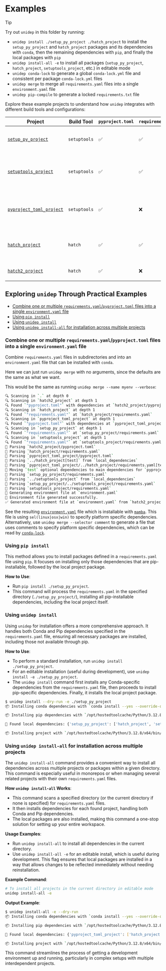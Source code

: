 # Examples

> [!TIP]
> Try out `unidep` in this folder by running:
> - `unidep install ./setup_py_project ./hatch_project` to install the `setup_py_project` and `hatch_project` packages and its dependencies with `conda`, then the remaining dependencies with `pip`, and finally the local packages with `pip`
> - `unidep install-all -e` to install all packages (`setup_py_project`, `hatch_project`, `setuptools_project`, etc.) in editable mode
> - `unidep conda-lock` to generate a global `conda-lock.yml` file and consistent per package `conda-lock.yml` files
> - `unidep merge` to merge all `requirements.yaml` files into a single `environment.yaml` file
> - `unidep pip-compile` to generate a locked `requirements.txt` file

Explore these example projects to understand how `unidep` integrates with different build tools and configurations:

| Project                                            | Build Tool   | `pyproject.toml` | `requirements.yaml` | `setup.py` | Description                                                                        |
| -------------------------------------------------- | ------------ | ---------------- | ------------------- | ---------- | ---------------------------------------------------------------------------------- |
| [`setup_py_project`](setup_py_project)             | `setuptools` | ✅                | ✅                   | ✅          | Traditional `setuptools` project with `requirements.yaml`.                         |
| [`setuptools_project`](setuptools_project)         | `setuptools` | ✅                | ✅                   | ❌          | Modern `setuptools` usage with both `pyproject.toml` and `requirements.yaml`.      |
| [`pyproject_toml_project`](pyproject_toml_project) | `setuptools` | ✅                | ❌                   | ❌          | Pure `pyproject.toml` setup, showcasing comprehensive dependency management.       |
| [`hatch_project`](hatch_project)                   | `hatch`      | ✅                | ✅                   | ❌          | Demonstrates `unidep` integration in a Hatchling project with `requirements.yaml`. |
| [`hatch2_project`](hatch2_project)                 | `hatch`      | ✅                | ❌                   | ❌          | Pure `pyproject.toml` Hatchling project.                                           |


## Exploring `unidep` Through Practical Examples

<!-- START doctoc generated TOC please keep comment here to allow auto update -->
<!-- DON'T EDIT THIS SECTION, INSTEAD RE-RUN doctoc TO UPDATE -->

- [Combine one or multiple `requirements.yaml`/`pyproject.toml` files into a single `environment.yaml` file](#combine-one-or-multiple-requirementsyamlpyprojecttoml-files-into-a-single-environmentyaml-file)
- [Using `pip install`](#using-pip-install)
- [Using `unidep install`](#using-unidep-install)
- [Using `unidep install-all` for installation across multiple projects](#using-unidep-install-all-for-installation-across-multiple-projects)

<!-- END doctoc generated TOC please keep comment here to allow auto update -->

### Combine one or multiple `requirements.yaml`/`pyproject.toml` files into a single `environment.yaml` file

Combine `requirements.yaml` files in subdirectories and into an `environment.yaml` file that can be installed with `conda`.

Here we can just run `unidep merge` with no arguments, since the defaults are the same as what we want.

This would be the same as running `unidep merge --name myenv --verbose`:

<!-- CODE:BASH:START -->
<!-- echo '```bash' -->
<!-- unidep merge --name myenv --verbose -->
<!-- echo '```' -->
<!-- CODE:END -->
<!-- OUTPUT:START -->
<!-- ⚠️ This content is auto-generated by `markdown-code-runner`. -->
```bash
🔍 Scanning in `.` at depth 0
🔍 Scanning in `hatch2_project` at depth 1
🔍 Found `"pyproject.toml"` with dependencies at `hatch2_project/pyproject.toml`
🔍 Scanning in `hatch_project` at depth 1
🔍 Found `"requirements.yaml"` at `hatch_project/requirements.yaml`
🔍 Scanning in `pyproject_toml_project` at depth 1
🔍 Found `"pyproject.toml"` with dependencies at `pyproject_toml_project/pyproject.toml`
🔍 Scanning in `setup_py_project` at depth 1
🔍 Found `"requirements.yaml"` at `setup_py_project/requirements.yaml`
🔍 Scanning in `setuptools_project` at depth 1
🔍 Found `"requirements.yaml"` at `setuptools_project/requirements.yaml`
📄 Parsing `hatch2_project/pyproject.toml`
📄 Parsing `hatch_project/requirements.yaml`
📄 Parsing `pyproject_toml_project/pyproject.toml`
📄 Parsing `../hatch_project[test]` from `local_dependencies`
📄 Parsing `pyproject_toml_project/../hatch_project/requirements.yaml[test]`
📄 Moving `test` optional dependencies to main dependencies for `pyproject_toml_project/../hatch_project/requirements.yaml[test]`
📄 Parsing `setup_py_project/requirements.yaml`
📄 Parsing `../setuptools_project` from `local_dependencies`
📄 Parsing `setup_py_project/../setuptools_project/requirements.yaml`
📄 Parsing `setuptools_project/requirements.yaml`
📝 Generating environment file at `environment.yaml`
📝 Environment file generated successfully.
✅ Generated environment file at `environment.yaml` from `hatch2_project/pyproject.toml`, `hatch_project/requirements.yaml`, `pyproject_toml_project/pyproject.toml`, `setup_py_project/requirements.yaml`, `setuptools_project/requirements.yaml`
```

<!-- OUTPUT:END -->

See the resulting [`environment.yaml`](environment.yaml) file which is installable with [`mamba`](https://mamba.readthedocs.io/en/latest/).
This file is using `sel(linux|osx|win)` to specify platform specific dependencies.
Alternatively, use `unidep merge --selector comment` to generate a file that uses comments to specify platform specific dependencies, which can be read by [`conda-lock`](https://github.com/conda/conda-lock).

### Using `pip install`

This method allows you to install packages defined in a `requirements.yaml` file using `pip`. It focuses on installing only those dependencies that are pip-installable, followed by the local project package.

**How to Use**:

- Run `pip install ./setup_py_project`.
- This command will process the `requirements.yaml` in the specified directory (`./setup_py_project/`), installing all pip-installable dependencies, including the local project itself.

### Using `unidep install`

Using `unidep` for installation offers a more comprehensive approach. It handles both Conda and Pip dependencies specified in the `requirements.yaml` file, ensuring all necessary packages are installed, including those not available through pip.

**How to Use**:

- To perform a standard installation, run `unidep install ./setup_py_project`.
- For an editable installation (useful during development), use `unidep install -e ./setup_py_project`.
- The `unidep install` command first installs any Conda-specific dependencies from the `requirements.yaml` file, then proceeds to install pip-specific dependencies. Finally, it installs the local project package.

<!-- CODE:BASH:START -->
<!-- echo '```bash' -->
<!-- echo '$ unidep install --dry-run -e ./setup_py_project' -->
<!-- unidep install --dry-run -e ./setup_py_project -->
<!-- echo '```' -->
<!-- CODE:END -->
<!-- OUTPUT:START -->
<!-- ⚠️ This content is auto-generated by `markdown-code-runner`. -->
```bash
$ unidep install --dry-run -e ./setup_py_project
📦 Installing conda dependencies with `conda install --yes --override-channels --channel conda-forge pandas">=1,<3" adaptive">=0.15.0, <2.0.0" pfapack packaging adaptive-scheduler numpy">=1.21" hpc05 pexpect pytest pytest-cov`

📦 Installing pip dependencies with `/opt/hostedtoolcache/Python/3.12.8/x64/bin/python -m pip install yaml2bib rsync-time-machine slurm-usage pyyaml aiokef markdown-code-runner numthreads unidep`

📝 Found local dependencies: {'setup_py_project': ['hatch_project', 'setuptools_project']}

📦 Installing project with `/opt/hostedtoolcache/Python/3.12.8/x64/bin/python -m pip install --no-deps -e /home/runner/work/unidep/unidep/example/hatch_project -e /home/runner/work/unidep/unidep/example/setuptools_project -e ./setup_py_project`

```

<!-- OUTPUT:END -->

### Using `unidep install-all` for installation across multiple projects

The `unidep install-all` command provides a convenient way to install all dependencies across multiple projects or packages within a given directory.
This command is especially useful in monorepos or when managing several related projects with their own `requirements.yaml` files.

**How `unidep install-all` Works**:

- This command scans a specified directory (or the current directory if none is specified) for `requirements.yaml` files.
- It then installs dependencies for each found project, handling both Conda and Pip dependencies.
- The local packages are also installed, making this command a one-stop solution for setting up your entire workspace.

**Usage Examples**:

- Run `unidep install-all` to install all dependencies in the current directory.
- Use `unidep install-all -e` for an editable install, which is useful during development. This flag ensures that local packages are installed in a way that allows changes to be reflected immediately without needing reinstallation.

**Example Command**:

```bash
# To install all projects in the current directory in editable mode
unidep install-all -e
```

**Output Example**:

<!-- CODE:BASH:START -->
<!-- echo '```bash' -->
<!-- echo '$ unidep install-all -e --dry-run' -->
<!-- unidep install-all -e --dry-run -->
<!-- echo '```' -->
<!-- CODE:END -->
<!-- OUTPUT:START -->
<!-- ⚠️ This content is auto-generated by `markdown-code-runner`. -->
```bash
$ unidep install-all -e --dry-run
📦 Installing conda dependencies with `conda install --yes --override-channels --channel conda-forge adaptive-scheduler numpy">=1.21" hpc05 pandas">=1,<3" pexpect adaptive">=0.15.0, <2.0.0" pfapack packaging pytest pytest-cov`

📦 Installing pip dependencies with `/opt/hostedtoolcache/Python/3.12.8/x64/bin/python -m pip install unidep markdown-code-runner numthreads yaml2bib rsync-time-machine slurm-usage pyyaml aiokef`

📝 Found local dependencies: {'pyproject_toml_project': ['hatch_project'], 'setup_py_project': ['hatch_project', 'setuptools_project'], 'setuptools_project': ['hatch_project']}

📦 Installing project with `/opt/hostedtoolcache/Python/3.12.8/x64/bin/python -m pip install --no-deps -e ./hatch2_project -e ./hatch_project -e ./pyproject_toml_project -e ./setup_py_project -e ./setuptools_project`

```

<!-- OUTPUT:END -->

This command streamlines the process of getting a development environment up and running, particularly in complex setups with multiple interdependent projects.
